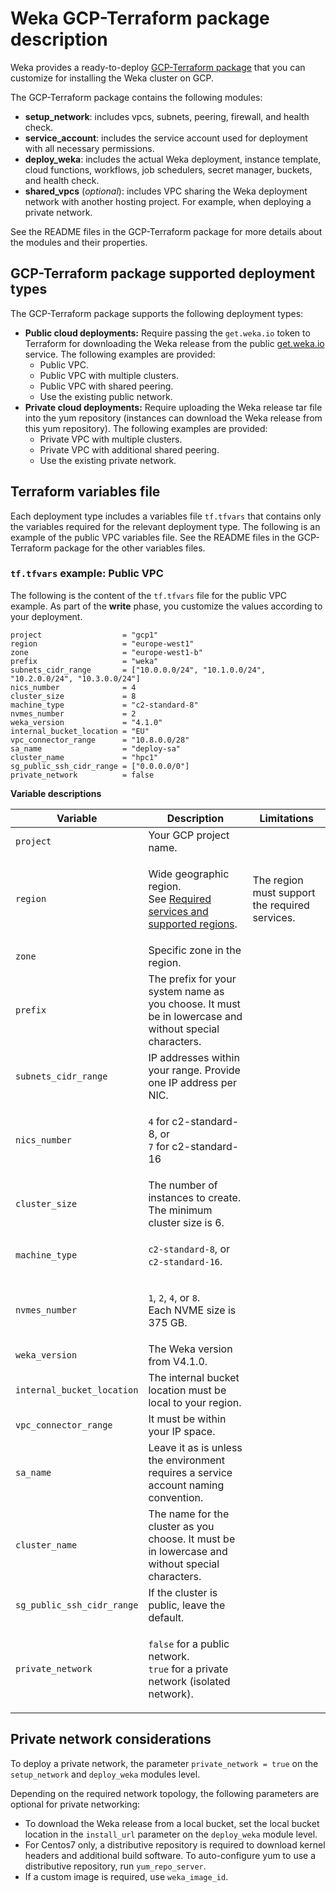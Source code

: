 # Weka GCP-Terraform package description

Weka provides a ready-to-deploy [GCP-Terraform package](https://github.com/weka/gcp-tf) that you can customize for installing the Weka cluster on GCP.

The GCP-Terraform package contains the following modules:

* **setup\_network**: includes vpcs, subnets, peering, firewall, and health check.
* **service\_account**: includes the service account used for deployment with all necessary permissions.
* **deploy\_weka**: includes the actual Weka deployment, instance template, cloud functions, workflows, job schedulers, secret manager, buckets, and health check.
* **shared\_vpcs** (_optional_): includes VPC sharing the Weka deployment network with another hosting project. For example, when deploying a private network.

See the README files in the GCP-Terraform package for more details about the modules and their properties.

## GCP-Terraform package supported deployment types

The GCP-Terraform package supports the following deployment types:

* **Public cloud deployments:** Require passing the `get.weka.io` token to Terraform for downloading the Weka release from the public [get.weka.io](https://get.weka.io) service. The following examples are provided:
  * Public VPC.
  * Public VPC with multiple clusters.
  * Public VPC with shared peering.
  * Use the existing public network.
* **Private cloud deployments:** Require uploading the Weka release tar file into the yum repository (instances can download the Weka release from this yum repository). The following examples are provided:
  * Private VPC with multiple clusters.
  * Private VPC with additional shared peering.
  * Use the existing private network.

## Terraform variables file

Each deployment type includes a variables file `tf.tfvars` that contains only the variables required for the relevant deployment type. The following is an example of the public VPC variables file. See the README files in the GCP-Terraform package for the other variables files.

### `tf.tfvars` example: Public VPC

The following is the content of the `tf.tfvars` file for the public VPC example. As part of the **write** phase, you customize the values according to your deployment.

```
project                  = "gcp1"
region                   = "europe-west1"
zone                     = "europe-west1-b"
prefix                   = "weka"
subnets_cidr_range       = ["10.0.0.0/24", "10.1.0.0/24", "10.2.0.0/24", "10.3.0.0/24"]
nics_number              = 4
cluster_size             = 8
machine_type             = "c2-standard-8"
nvmes_number             = 2
weka_version             = "4.1.0"
internal_bucket_location = "EU"
vpc_connector_range      = "10.8.0.0/28"
sa_name                  = "deploy-sa"
cluster_name             = "hpc1"
sg_public_ssh_cidr_range = ["0.0.0.0/0"]
private_network          = false
```

**Variable descriptions**

| Variable                   | Description                                                                                                                                 | Limitations                                    |
| -------------------------- | ------------------------------------------------------------------------------------------------------------------------------------------- | ---------------------------------------------- |
| `project`                  | Your GCP project name.                                                                                                                      |                                                |
| `region`                   | <p>Wide geographic region.<br>See <a href="required-services-and-supported-regions.md">Required services and supported regions</a>.<br></p> | The region must support the required services. |
| `zone`                     | Specific zone in the region.                                                                                                                |                                                |
| `prefix`                   | The prefix for your system name as you choose. It must be in lowercase and without special characters.                                      |                                                |
| `subnets_cidr_range`       | IP addresses within your range. Provide one IP address per NIC.                                                                             |                                                |
| `nics_number`              | <p><code>4</code> for c2-standard-8, or<br><code>7</code> for c2-standard-16</p>                                                            |                                                |
| `cluster_size`             | The number of instances to create. The minimum cluster size is 6.                                                                           |                                                |
| `machine_type`             | <p><code>c2-standard-8</code>, or<br><code>c2-standard-16</code>.</p>                                                                       |                                                |
| `nvmes_number`             | <p><code>1</code>, <code>2</code>, <code>4</code>, or <code>8</code>.<br>Each NVME size is 375 GB.</p>                                      |                                                |
| `weka_version`             | The Weka version from V4.1.0.                                                                                                               |                                                |
| `internal_bucket_location` | The internal bucket location must be local to your region.                                                                                  |                                                |
| `vpc_connector_range`      | It must be within your IP space.                                                                                                            |                                                |
| `sa_name`                  | Leave it as is unless the environment requires a service account naming convention.                                                         |                                                |
| `cluster_name`             | The name for the cluster as you choose. It must be in lowercase and without special characters.                                             |                                                |
| `sg_public_ssh_cidr_range` | If the cluster is public, leave the default.                                                                                                |                                                |
| `private_network`          | <p><code>false</code> for a public network.<br><code>true</code> for a private network (isolated network). </p>                             |                                                |

## Private network considerations

To deploy a private network, the parameter `private_network = true` on the `setup_network` and `deploy_weka` modules level.

Depending on the required network topology, the following parameters are optional for private networking:

* To download the Weka release from a local bucket, set the local bucket location in the  `install_url` parameter on the `deploy_weka` module level.&#x20;
* For Centos7 only, a distributive repository is required to download kernel headers and additional build software. To auto-configure yum to use a distributive repository, run `yum_repo_server`.&#x20;
* If a custom image is required, use `weka_image_id`.
